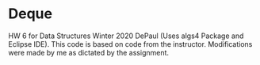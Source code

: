# Deque
HW 6 for Data Structures Winter 2020 DePaul (Uses algs4 Package and Eclipse IDE). This code is based on code from the instructor. Modifications were made by me as dictated by the assignment.
